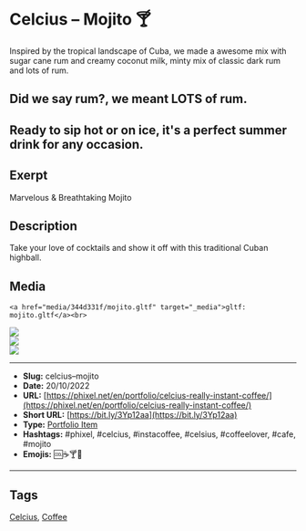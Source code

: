 # Celcius – Mojito 🍸
Inspired by the tropical landscape of Cuba, we made a awesome mix with sugar cane rum and creamy coconut milk, minty mix of classic dark rum and lots of rum.

## Did we say rum?, we meant LOTS of rum.

Ready to sip hot or on ice, it's a perfect summer drink for any occasion.
------------
## Exerpt
Marvelous & Breathtaking Mojito
## Description
Take your love of cocktails and show it off with this traditional Cuban highball.
## Media
	<a href="media/344d331f/mojito.gltf" target="_media">gltf: mojito.gltf</a><br>
<img src="media/31eb24c0/mojito.jpg" loading="lazy"><br>
<img src="media/bd581708/mojito.png" loading="lazy"><br>
<img src="media/93c651e2/mojito.png" loading="lazy"><br>

------------
- **Slug:** celcius–mojito
- **Date:** 20/10/2022
- **URL:** [https://phixel.net/en/portfolio/celcius-really-instant-coffee/](https://phixel.net/en/portfolio/celcius-really-instant-coffee/)
- **Short URL:** [https://bit.ly/3Yp12aa](https://bit.ly/3Yp12aa)
- **Type:** [Portfolio Item](#portfolio-item)
- **Hashtags:** #phixel, #celcius, #instacoffee, #celsius, #coffeelover, #cafe, #mojito
- **Emojis:** 🆒☕🍸🥤

------------
## Tags
[Celcius](#celcius), [Coffee](#coffee)
